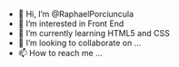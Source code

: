 - 👋 Hi, I’m @RaphaelPorciuncula
- 👀 I’m interested in Front End
- 🌱 I’m currently learning HTML5 and CSS
- 💞️ I’m looking to collaborate on ...
- 📫 How to reach me ...

<!---
RaphaelPorciuncula/RaphaelPorciuncula is a ✨ special ✨ repository because its `README.md` (this file) appears on your GitHub profile.
You can click the Preview link to take a look at your changes.
--->
